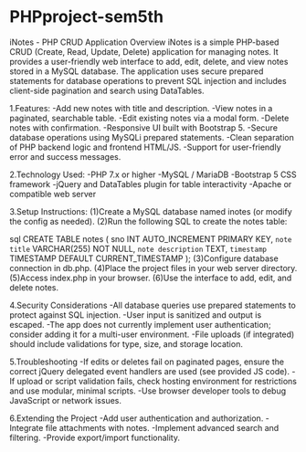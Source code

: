 # PHPproject-sem5th
iNotes - PHP CRUD Application
Overview
iNotes is a simple PHP-based CRUD (Create, Read, Update, Delete) application for managing notes. It provides a user-friendly web interface to add, edit, delete, and view notes stored in a MySQL database. The application uses secure prepared statements for database operations to prevent SQL injection and includes client-side pagination and search using DataTables.

1.Features:
-Add new notes with title and description.
-View notes in a paginated, searchable table.
-Edit existing notes via a modal form.
-Delete notes with confirmation.
-Responsive UI built with Bootstrap 5.
-Secure database operations using MySQLi prepared statements.
-Clean separation of PHP backend logic and frontend HTML/JS.
-Support for user-friendly error and success messages.

2.Technology Used:
-PHP 7.x or higher
-MySQL / MariaDB
-Bootstrap 5 CSS framework
-jQuery and DataTables plugin for table interactivity
-Apache or compatible web server

3.Setup Instructions:
(1)Create a MySQL database named inotes (or modify the config as needed).
(2)Run the following SQL to create the notes table:

sql
CREATE TABLE notes (
    sno INT AUTO_INCREMENT PRIMARY KEY,
    `note title` VARCHAR(255) NOT NULL,
    `note description` TEXT,
    `timestamp` TIMESTAMP DEFAULT CURRENT_TIMESTAMP
);
(3)Configure database connection in db.php.
(4)Place the project files in your web server directory.
(5)Access index.php in your browser.
(6)Use the interface to add, edit, and delete notes.

4.Security Considerations
-All database queries use prepared statements to protect against SQL injection.
-User input is sanitized and output is escaped.
-The app does not currently implement user authentication; consider adding it for a multi-user environment.
-File uploads (if integrated) should include validations for type, size, and storage location.

5.Troubleshooting
-If edits or deletes fail on paginated pages, ensure the correct jQuery delegated event handlers are used (see provided JS code).
-If upload or script validation fails, check hosting environment for restrictions and use modular, minimal scripts.
-Use browser developer tools to debug JavaScript or network issues.

6.Extending the Project
-Add user authentication and authorization.
-Integrate file attachments with notes.
-Implement advanced search and filtering.
-Provide export/import functionality.
